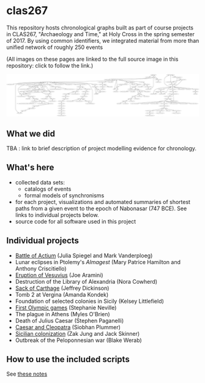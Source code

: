 # clas267

This repository hosts chronological graphs built as part of course projects in CLAS267, "Archaeology and Time," at Holy Cross in the spring semester of 2017.  By using common identifiers, we integrated material from more than unified network of roughly 250 events


(All images on these pages are linked to the full source image in this repository: click to follow the link.)


[![Network of relations](imgs/network.png) ](./imgs/network.png)


## What we did

TBA : link to brief description of project modelling evidence for chronology.

## What's here

- collected data sets:
    - catalogs of events
    - formal models of synchronisms
- for each project, visualizations and automated summaries of shortest paths from a given event to the epoch of Nabonasar (747 BCE).  See links to individual projects below.
- source code for all software used in this project

## Individual projects

- [Battle of Actium](projects/actium.md) (Julia Spiegel and Mark Vanderploeg)
- Lunar eclipses in Ptolemy's *Almagest* (Mary Patrice Hamilton and Anthony Criscitiello)
- [Eruption of Vesuvius](projects/vesuvius.md) (Joe Aramini)
- Destruction of the Library of Alexandria (Nora Cowherd)
- [Sack of Carthage](projects/carthage.md) (Jeffrey Dickinson)
- Tomb 2 at Vergina (Amanda Kondek)
- Foundation of selected colonies in Sicily (Kelsey Littlefield)
- [First Olympic games](projets/firstolympiad.md) (Stephanie Neville)
- The plague in Athens (Myles O'Brien)
- Death of Julius Caesar (Stephen Paganelli)
- [Caesar and Cleopatra](projects/cleopatra.md) (Siobhan Plummer)
- [Sicilian colonization](projects/naxos.md) (Zak Jung and Jack Skinner)
- Outbreak of the Peloponnesian war (Blake Werab)


## How to use the included scripts

See [these notes](./generate-how-to.md)
